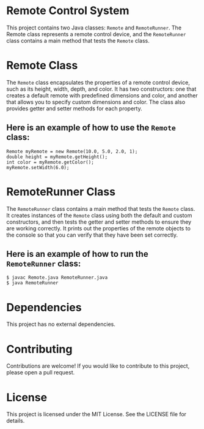 # Remote Control System
This project contains two Java classes: `Remote` and `RemoteRunner`. The Remote class represents a remote control device, and the `RemoteRunner` class contains a main method that tests the `Remote` class.

# Remote Class
The `Remote` class encapsulates the properties of a remote control device, such as its height, width, depth, and color. It has two constructors: one that creates a default remote with predefined dimensions and color, and another that allows you to specify custom dimensions and color. The class also provides getter and setter methods for each property.

## Here is an example of how to use the `Remote` class:


```
Remote myRemote = new Remote(10.0, 5.0, 2.0, 1);
double height = myRemote.getHeight();
int color = myRemote.getColor();
myRemote.setWidth(6.0);
```

# RemoteRunner Class
The `RemoteRunner` class contains a main method that tests the `Remote` class. It creates instances of the `Remote` class using both the default and custom constructors, and then tests the getter and setter methods to ensure they are working correctly. It prints out the properties of the remote objects to the console so that you can verify that they have been set correctly.

## Here is an example of how to run the `RemoteRunner` class:

```
$ javac Remote.java RemoteRunner.java
$ java RemoteRunner
```

# Dependencies
This project has no external dependencies.

# Contributing
Contributions are welcome! If you would like to contribute to this project, please open a pull request.

# License
This project is licensed under the MIT License. See the LICENSE file for details.
